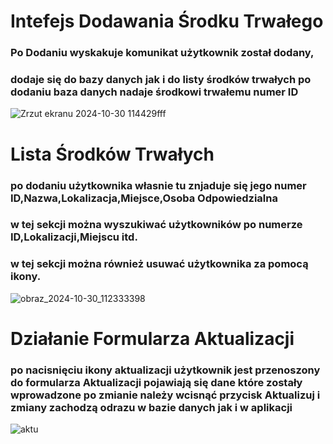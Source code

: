 # Intefejs Dodawania Środku Trwałego
### Po Dodaniu wyskakuje komunikat użytkownik został dodany,
### dodaje się do bazy danych jak i do listy środków trwałych po dodaniu baza danych nadaje środkowi trwałemu numer ID
![Zrzut ekranu 2024-10-30 114429fff](https://github.com/user-attachments/assets/0ae73090-3d5b-4252-b247-bee256685331)

# Lista Środków Trwałych
### po dodaniu użytkownika własnie tu znjaduje się jego numer ID,Nazwa,Lokalizacja,Miejsce,Osoba Odpowiedzialna
### w tej sekcji można wyszukiwać użytkowników po numerze ID,Lokalizacji,Miejscu itd.
 ### w tej sekcji można również usuwać użytkownika za pomocą ikony.
![obraz_2024-10-30_112333398](https://github.com/user-attachments/assets/3b5799b8-2dbc-4468-95c7-21ad20612312)

# Działanie Formularza Aktualizacji
### po nacisnięciu ikony aktualizacji użytkownik jest przenoszony do formularza Aktualizacji pojawiają się dane które zostały wprowadzone po zmianie należy wcisnąć przycisk Aktualizuj i zmiany zachodzą odrazu w bazie danych jak i w aplikacji
![aktu](https://github.com/user-attachments/assets/e5affb0f-6716-447a-931e-18aa9d41f305)




 

